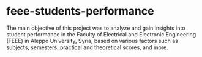 # feee-students-performance
The main objective of this project was to analyze and gain insights into student performance in the Faculty of Electrical and Electronic Engineering (FEEE) in Aleppo University, Syria, based on various factors such as subjects, semesters, practical and theoretical scores, and more.
